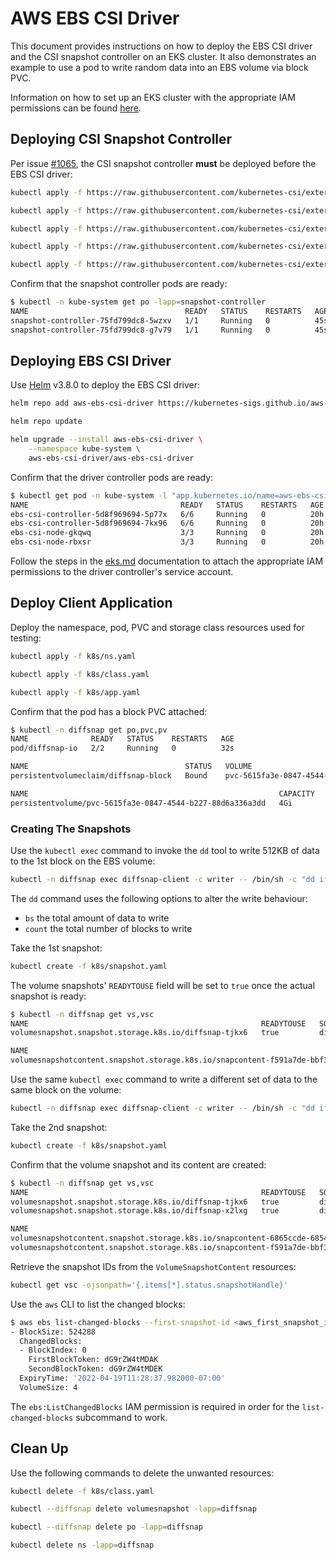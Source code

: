 # AWS EBS CSI Driver

This document provides instructions on how to deploy the EBS CSI driver and
the CSI snapshot controller on an EKS cluster. It also demonstrates an example
to use a pod to write random data into an EBS volume via block PVC.

Information on how to set up an EKS cluster with the appropriate IAM permissions
can be found [here](eks.md).

## Deploying CSI Snapshot Controller

Per issue
[#1065](https://github.com/kubernetes-sigs/aws-ebs-csi-driver/issues/1065),
the CSI snapshot controller **must** be deployed before the EBS CSI driver:

```sh
kubectl apply -f https://raw.githubusercontent.com/kubernetes-csi/external-snapshotter/master/client/config/crd/snapshot.storage.k8s.io_volumesnapshotclasses.yaml

kubectl apply -f https://raw.githubusercontent.com/kubernetes-csi/external-snapshotter/master/client/config/crd/snapshot.storage.k8s.io_volumesnapshotcontents.yaml

kubectl apply -f https://raw.githubusercontent.com/kubernetes-csi/external-snapshotter/master/client/config/crd/snapshot.storage.k8s.io_volumesnapshots.yaml

kubectl apply -f https://raw.githubusercontent.com/kubernetes-csi/external-snapshotter/master/deploy/kubernetes/snapshot-controller/rbac-snapshot-controller.yaml

kubectl apply -f https://raw.githubusercontent.com/kubernetes-csi/external-snapshotter/master/deploy/kubernetes/snapshot-controller/setup-snapshot-controller.yaml
```

Confirm that the snapshot controller pods are ready:

```sh
$ kubectl -n kube-system get po -lapp=snapshot-controller
NAME                                   READY   STATUS    RESTARTS   AGE
snapshot-controller-75fd799dc8-5wzxv   1/1     Running   0          45s
snapshot-controller-75fd799dc8-g7v79   1/1     Running   0          45s
```

## Deploying EBS CSI Driver

Use [Helm](https://helm.sh/docs/intro/install/) v3.8.0 to deploy the EBS CSI
driver:

```sh
helm repo add aws-ebs-csi-driver https://kubernetes-sigs.github.io/aws-ebs-csi-driver

helm repo update

helm upgrade --install aws-ebs-csi-driver \
    --namespace kube-system \
    aws-ebs-csi-driver/aws-ebs-csi-driver
```

Confirm that the driver controller pods are ready:

```sh
$ kubectl get pod -n kube-system -l "app.kubernetes.io/name=aws-ebs-csi-driver,app.kubernetes.io/instance=aws-ebs-csi-driver"
NAME                                  READY   STATUS    RESTARTS   AGE
ebs-csi-controller-5d8f969694-5p77x   6/6     Running   0          20h
ebs-csi-controller-5d8f969694-7kx96   6/6     Running   0          20h
ebs-csi-node-gkqwq                    3/3     Running   0          20h
ebs-csi-node-rbxsr                    3/3     Running   0          20h
```

Follow the steps in the [eks.md](eks.md) documentation to attach the appropriate
IAM permissions to the driver controller's service account.

## Deploy Client Application

Deploy the namespace, pod, PVC and storage class resources used for testing:

```sh
kubectl apply -f k8s/ns.yaml

kubectl apply -f k8s/class.yaml

kubectl apply -f k8s/app.yaml
```

Confirm that the pod has a block PVC attached:

```sh
$ kubectl -n diffsnap get po,pvc,pv
NAME              READY   STATUS    RESTARTS   AGE
pod/diffsnap-io   2/2     Running   0          32s

NAME                                   STATUS   VOLUME                                     CAPACITY   ACCESS MODES   STORAGECLASS   AGE
persistentvolumeclaim/diffsnap-block   Bound    pvc-5615fa3e-0847-4544-b227-88d6a336a3dd   4Gi        RWO            ebs-csi        32s

NAME                                                        CAPACITY   ACCESS MODES   RECLAIM POLICY   STATUS   CLAIM                     STORAGECLASS   REASON   AGE
persistentvolume/pvc-5615fa3e-0847-4544-b227-88d6a336a3dd   4Gi        RWO            Delete           Bound    diffsnap/diffsnap-block   ebs-csi                 29s
```

### Creating The Snapshots

Use the `kubectl exec` command to invoke the `dd` tool to write 512KB of
data to the 1st block on the EBS volume:

```sh
kubectl -n diffsnap exec diffsnap-client -c writer -- /bin/sh -c "dd if=/dev/urandom of=/dev/xvda bs=512k count=1"
```

The `dd` command uses the following options to alter the write behaviour:

* `bs` the total amount of data to write
* `count` the total number of blocks to write

Take the 1st snapshot:

```sh
kubectl create -f k8s/snapshot.yaml
```

The volume snapshots' `READYTOUSE` field will be set to `true` once the actual
snapshot is ready:

```sh
$ kubectl -n diffsnap get vs,vsc
NAME                                                    READYTOUSE   SOURCEPVC        SOURCESNAPSHOTCONTENT   RESTORESIZE   SNAPSHOTCLASS   SNAPSHOTCONTENT                                    CREATIONTIME   AGE
volumesnapshot.snapshot.storage.k8s.io/diffsnap-tjkx6   true         diffsnap-block                           4Gi           ebs-csi         snapcontent-f591a7de-bbf3-4266-a042-9f16ce94d7ac   40s            40s

NAME                                                                                             READYTOUSE   RESTORESIZE   DELETIONPOLICY   DRIVER            VOLUMESNAPSHOTCLASS   VOLUMESNAPSHOT   VOLUMESNAPSHOTNAMESPACE   AGE
volumesnapshotcontent.snapshot.storage.k8s.io/snapcontent-f591a7de-bbf3-4266-a042-9f16ce94d7ac   true         4294967296    Delete           ebs.csi.aws.com   ebs-csi               diffsnap-tjkx6   diffsnap                  40s
```

Use the same `kubectl exec` command to write a different set of data to the same
block on the volume:

```sh
kubectl -n diffsnap exec diffsnap-client -c writer -- /bin/sh -c "dd if=/dev/urandom of=/dev/xvda bs=512k count=1"
```

Take the 2nd snapshot:

```sh
kubectl create -f k8s/snapshot.yaml
```

Confirm that the volume snapshot and its content are created:

```sh
$ kubectl -n diffsnap get vs,vsc
NAME                                                    READYTOUSE   SOURCEPVC        SOURCESNAPSHOTCONTENT   RESTORESIZE   SNAPSHOTCLASS   SNAPSHOTCONTENT                                    CREATIONTIME   AGE
volumesnapshot.snapshot.storage.k8s.io/diffsnap-tjkx6   true         diffsnap-block                           4Gi           ebs-csi         snapcontent-f591a7de-bbf3-4266-a042-9f16ce94d7ac   129m           129m
volumesnapshot.snapshot.storage.k8s.io/diffsnap-x2lxg   true         diffsnap-block                           4Gi           ebs-csi         snapcontent-6865ccde-6854-483a-9dc1-f32266ffe904   3m3s           3m4s

NAME                                                                                             READYTOUSE   RESTORESIZE   DELETIONPOLICY   DRIVER            VOLUMESNAPSHOTCLASS   VOLUMESNAPSHOT   VOLUMESNAPSHOTNAMESPACE   AGE
volumesnapshotcontent.snapshot.storage.k8s.io/snapcontent-6865ccde-6854-483a-9dc1-f32266ffe904   true         4294967296    Delete           ebs.csi.aws.com   ebs-csi               diffsnap-x2lxg   diffsnap                  3m4s
volumesnapshotcontent.snapshot.storage.k8s.io/snapcontent-f591a7de-bbf3-4266-a042-9f16ce94d7ac   true         4294967296    Delete           ebs.csi.aws.com   ebs-csi               diffsnap-tjkx6   diffsnap                  129m
```

Retrieve the snapshot IDs from the `VolumeSnapshotContent` resources:

```sh
kubectl get vsc -ojsonpath='{.items[*].status.snapshotHandle}'
```

Use the `aws` CLI to list the changed blocks:

```sh
$ aws ebs list-changed-blocks --first-snapshot-id <aws_first_snapshot_id> --second-snapshot-id <aws_second_snapshot_id>
- BlockSize: 524288
  ChangedBlocks:
  - BlockIndex: 0
    FirstBlockToken: dG9rZW4tMDAK
    SecondBlockToken: dG9rZW4tMDEK
  ExpiryTime: '2022-04-19T11:28:37.982000-07:00'
  VolumeSize: 4
```

The `ebs:ListChangedBlocks` IAM permission is required in order for the
`list-changed-blocks` subcommand to work.

## Clean Up

Use the following commands to delete the unwanted resources:

```sh
kubectl delete -f k8s/class.yaml

kubectl --diffsnap delete volumesnapshot -lapp=diffsnap

kubectl --diffsnap delete po -lapp=diffsnap

kubectl delete ns -lapp=diffsnap
```

